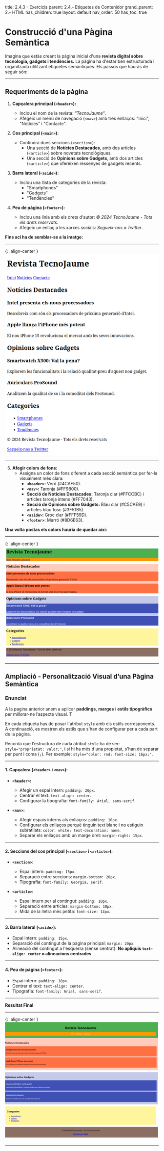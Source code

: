 
title:  2.4.3 - Exercicis
parent: 2.4.- Etiquetes de Contenidor
grand_parent: 2.- HTML
has_children: true
layout: default
nav_order: 50
has_toc: true






# **Construcció d'una Pàgina Semàntica**



Imagina que estàs creant la pàgina inicial d'una **revista digital sobre tecnologia, gadgets i tendències.** La pàgina ha d'estar ben estructurada i organitzada utilitzant etiquetes semàntiques. Els passos que hauràs de seguir són:

---

## **Requeriments de la pàgina**

1. **Capçalera principal (`<header>`):**
   - Inclou el nom de la revista: *"TecnoJaume"*.
   - Afegeix un menú de navegació (`<nav>`) amb tres enllaços: "Inici", "Notícies" i "Contacte".

2. **Cos principal (`<main>`):**
   - Contindrà dues seccions (`<section>`):
     - Una secció de **Notícies Destacades**, amb dos articles (`<article>`) sobre novetats tecnològiques.
     - Una secció de **Opinions sobre Gadgets**, amb dos articles (`<article>`) que ofereixen ressenyes de gadgets recents.

3. **Barra lateral (`<aside>`):**
   - Inclou una llista de categories de la revista:
     - "Smartphones"
     - "Gadgets"
     - "Tendències"

4. **Peu de pàgina (`<footer>`):**
   - Inclou una línia amb els drets d'autor: *© 2024 TecnoJaume - Tots els drets reservats*.
   - Afegeix un enllaç a les xarxes socials: *Segueix-nos a Twitter*.

**Fins aci ha de semblar-se a la imatge:**

---

{: .align-center }
![alt text](imatges/ExerciciSemantiques1.png)

---

5. **Afegir colors de fons:**
   - Assigna un color de fons diferent a cada secció semàntica per fer-la visualment més clara:
     - **`<header>`:** Verd (#4CAF50).
     - **`<nav>`:** Taronja (#FF9800).
     - **Secció de Notícies Destacades:** Taronja clar (#FFCCBC) i articles taronja intens (#FF7043).
     - **Secció de Opinions sobre Gadgets:** Blau clar (#C5CAE9) i articles blau fosc (#3F51B5).
     - **`<aside>`:** Groc clar (#FFF59D).
     - **`<footer>`:** Marró (#8D6E63).


**Una volta postas els colors hauria de quedar així:**


---
{: .align-center }
![alt text](imatges/ExerciciSemantiques2.png)

---



## **Ampliació - Personalització Visual d’una Pàgina Semàntica**



### **Enunciat**

A la pagina anterior anem a aplicar **paddings**, **marges** i **estils tipogràfics** per millorar-ne l’aspecte visual. T

En cada etiqueta has de posar l'atribut `style` amb els estils corresponents. A continuació, es mostren els estils que s'han de configurar per a cada part de la pàgina.

Recorda que l'estructura de cada atribut `style` ha de ser: `style="proprietat: valor;"`, i si hi ha més d'una propietat, s'han de separar per punt i coma (`;`). Per exemple: `style="color: red; font-size: 16px;"`.

---

#### **1. Capçalera (`<header>` i `<nav>`):**
- **`<header>`:**
  - Afegir un espai intern: `padding: 20px`.
  - Centrar el text: `text-align: center`.
  - Configurar la tipografia: `font-family: Arial, sans-serif`.

- **`<nav>`:**
  - Afegir espais interns als enllaços: `padding: 10px`.
  - Configurar els enllaços perquè tinguin text blanc i no estiguin subratllats: `color: white; text-decoration: none`.
  - Separar els enllaços amb un marge dret: `margin-right: 15px`.

---

#### **2. Seccions del cos principal (`<section>` i `<article>`):**
- **`<section>`:**
  - Espai intern: `padding: 15px`.
  - Separació entre seccions: `margin-bottom: 20px`.
  - Tipografia: `font-family: Georgia, serif`.

- **`<article>`:**
  - Espai intern per al contingut: `padding: 10px`.
  - Separació entre articles: `margin-bottom: 10px`.
  - Mida de la lletra més petita: `font-size: 14px`.

---

#### **3. Barra lateral (`<aside>`):**
- Espai intern: `padding: 15px`.
- Separació del contingut de la pàgina principal: `margin: 20px`.
- Alineació del contingut a l'esquerra (sense centrat): **No apliquis `text-align: center` o alineacions centrades**.

---

#### **4. Peu de pàgina (`<footer>`):**
- Espai intern: `padding: 10px`.
- Centrar el text: `text-align: center`.
- Tipografia: `font-family: Arial, sans-serif`.

---

**Resultat Final**

---

{: .align-center }
![alt text](imatges/ExerciciSemantiques3.png)

---